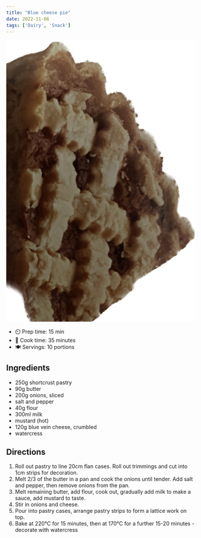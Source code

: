 ```yaml
---
title: "Blue cheese pie"
date: 2022-11-06
tags: ['Dairy', 'Snack']
---
```


![Blue cheese pie](/recipes/pix/blue-cheese-pie.png)

- ⏲️ Prep time: 15 min
- 🍳 Cook time: 35 minutes
- 🍽️  Servings: 10 portions

## Ingredients

- 250g shortcrust pastry
- 90g butter
- 200g onions, sliced
- salt and pepper
- 40g flour
- 300ml milk
- mustard (hot)
- 120g blue vein cheese, crumbled
- watercress

## Directions

1. Roll out pastry to line 20cm flan cases. Roll out trimmings and cut into 1cm strips for decoration.
2. Melt 2/3 of the butter in a pan and cook the onions until tender. Add salt and pepper, then remove onions from the pan.
3. Melt remaining butter, add flour, cook out, gradually add milk to make a sauce, add mustard to taste.
4. Stir in onions and cheese.
5. Pour into pastry cases, arrange pastry strips to form a lattice work on top.
6. Bake at 220℃ for 15 minutes, then at 170℃ for a further 15-20 minutes - decorate with watercress
